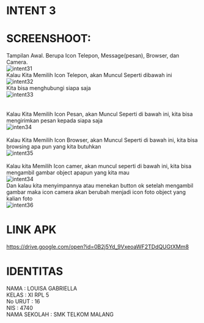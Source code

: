 # INTENT 3 <br>
# SCREENSHOOT:<br>
Tampilan Awal. Berupa Icon Telepon, Message(pesan), Browser, dan Camera.<br>
![intent31](https://cloud.githubusercontent.com/assets/21364340/19214074/cb718ee6-8da5-11e6-9e49-d781d68f4f93.png)<br>
Kalau Kita Memilih Icon Telepon, akan Muncul Seperti dibawah ini<br>
![intent32](https://cloud.githubusercontent.com/assets/21364340/19214076/cb74eca8-8da5-11e6-8b2a-1c8bea9766e6.png)<br>
Kita bisa menghubungi siapa saja<br>
![intent33](https://cloud.githubusercontent.com/assets/21364340/19214077/cb76e76a-8da5-11e6-8052-66642623dbbe.png)<br><br><br>
Kalau Kita Memilih Icon Pesan, akan Muncul Seperti di bawah ini, kita bisa mengirimkan pesan kepada siapa saja<br>
![inten34](https://cloud.githubusercontent.com/assets/21364340/19214073/cb703be0-8da5-11e6-92be-aa62efc5da5c.png)<br><br>
Kalau Kita Memilih Icon Browser, akan Muncul Seperti di bawah ini, kita bisa browsing apa pun yang kita butuhkan<br>
![intent35](https://cloud.githubusercontent.com/assets/21364340/19214078/cb7b247e-8da5-11e6-9a0e-d115e5fe4a9c.png)<br><br>
Kalau kita Memilih Icon camer, akan muncul seperti di bawah ini, kita bisa mengambil gambar object apapun yang kita mau <br>
![intent34](https://cloud.githubusercontent.com/assets/21364340/19214075/cb730474-8da5-11e6-94b2-7d008bc4b4f6.png)<br>
Dan kalau kita menyimpannya atau menekan button ok setelah mengambil gambar maka icon camera akan berubah menjadi icon foto object yang kalian foto<br>
![intent36](https://cloud.githubusercontent.com/assets/21364340/19214079/cbadfc0a-8da5-11e6-9d02-686d31d1175b.png)
<br>
# LINK APK <br>
https://drive.google.com/open?id=0B2j5Yd_9VxeoaWF2TDdQUGtXMm8
<br> 
# IDENTITAS <br>
NAMA : LOUISA GABRIELLA <br>
KELAS : XI RPL 5 <br>
No URUT : 16 <br> 
NIS : 4740 <br>
NAMA SEKOLAH : SMK TELKOM MALANG
